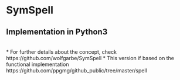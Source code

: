 # SymSpell
## Implementation in Python3
<br>
* For further details about the concept, check https://github.com/wolfgarbe/SymSpell
* This version if based on the functional implementation https://github.com/ppgmg/github_public/tree/master/spell
